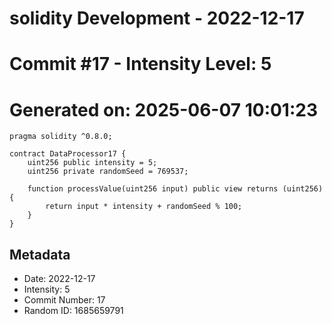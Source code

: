 ﻿# solidity Development - 2022-12-17
# Commit #17 - Intensity Level: 5
# Generated on: 2025-06-07 10:01:23
```solidity
pragma solidity ^0.8.0;

contract DataProcessor17 {
    uint256 public intensity = 5;
    uint256 private randomSeed = 769537;

    function processValue(uint256 input) public view returns (uint256) {
        return input * intensity + randomSeed % 100;
    }
}
```
## Metadata
- Date: 2022-12-17
- Intensity: 5
- Commit Number: 17
- Random ID: 1685659791
